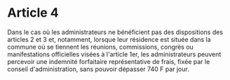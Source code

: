 # Article 4

Dans le cas où les administrateurs ne bénéficient pas des dispositions des articles 2 et 3 et, notamment, lorsque leur résidence est située dans la commune où se tiennent les réunions, commissions, congrès ou manifestations officielles visées à l'article 1er, les administrateurs peuvent percevoir une indemnité forfaitaire représentative de frais, fixée par le conseil d'administration, sans pouvoir dépasser 740 F par jour.
